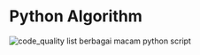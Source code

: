 # Python Algorithm
![code_quality](https://img.shields.io/lgtm/grade/python/github/bellshade/PythonAlgorithm?label=Code%20Quality&style=for-the-badge)
list berbagai macam python script
